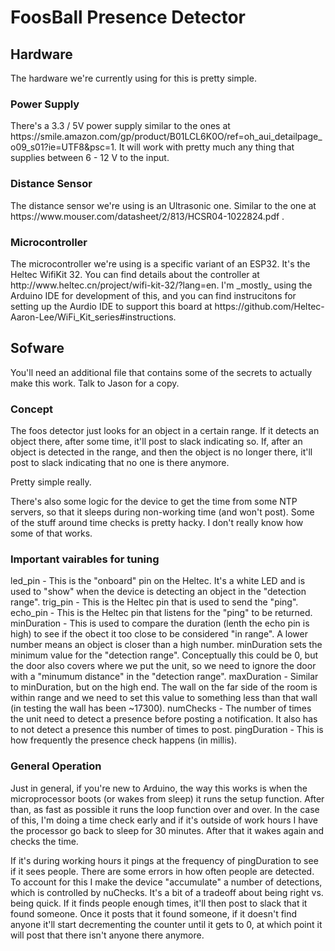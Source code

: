 <h1>FoosBall Presence Detector</h1>

<h2>Hardware</h2>
The hardware we're currently using for this is pretty simple. 

<h3>Power Supply</h3>
There's a 3.3 / 5V power supply similar to the ones at https://smile.amazon.com/gp/product/B01LCL6K0O/ref=oh_aui_detailpage_o09_s01?ie=UTF8&psc=1. It will work with pretty much any thing that supplies between 6 - 12 V to the input.

<h3>Distance Sensor</h3>
The distance sensor we're using is an Ultrasonic one. Similar to the one at https://www.mouser.com/datasheet/2/813/HCSR04-1022824.pdf . 

<h3>Microcontroller</h3>
The microcontroller we're using is a specific variant of an ESP32. It's the Heltec WifiKit 32. You can find details about the controller at http://www.heltec.cn/project/wifi-kit-32/?lang=en. I'm _mostly_ using the Arduino IDE for development of this, and you can find instrucitons for setting up the Aurdio IDE to support this board at https://github.com/Heltec-Aaron-Lee/WiFi_Kit_series#instructions.

<h2>Sofware</h2>
You'll need an additional file that contains some of the secrets to actually make this work. Talk to Jason for a copy.

<h3>Concept</h3>
The foos detector just looks for an object in a certain range. If it detects an object there, after some time, it'll post to slack indicating so. If, after an object is detected in the range, and then the object is no longer there, it'll post to slack indicating that no one is there anymore.

Pretty simple really.

There's also some logic for the device to get the time from some NTP servers, so that it sleeps during non-working time (and won't post). Some of the stuff around time checks is pretty hacky. I don't really know how some of that works.

<h3>Important vairables for tuning</h3>

led_pin - This is the "onboard" pin on the Heltec. It's a white LED and is used to "show" when the device is detecting an object in the "detection range".
trig_pin - This is the Heltec pin that is used to send the "ping".
echo_pin - This is the Heltec pin that listens for the "ping" to be returned.
minDuration - This is used to compare the duration (lenth the echo pin is high) to see if the obect it too close to be considered "in range". A lower number means an object is closer than a high number. minDuration sets the minimum value for the "detection range". Conceptually this could be 0, but the door also covers where we put the unit, so we need to ignore the door with a "minumum distance" in the "detection range".
maxDuration - Similar to minDuration, but on the high end. The wall on the far side of the room is within range and we need to set this value to something less than that wall (in testing the wall has been ~17300).
numChecks - The number of times the unit need to detect a presence before posting a notification. It also has to not detect a presence this number of times to post.
pingDuration - This is how frequently the presence check happens (in millis).

<h3>General Operation</h3>
Just in general, if you're new to Arduino, the way this works is when the microprocessor boots (or wakes from sleep) it runs the setup function.
After than, as fast as possible it runs the loop function over and over.
In the case of this, I'm doing a time check early and if it's outside of work hours I have the processor go back to sleep for 30 minutes. After that it wakes again and checks the time.

If it's during working hours it pings at the frequency of pingDuration to see if it sees people. There are some errors in how often people are detected. To account for this I make the device "accumulate" a number of detections, which is controlled by nuChecks. It's a bit of a tradeoff about being right vs. being quick.
If it finds people enough times, it'll then post to slack that it found someone. Once it posts that it found someone, if it doesn't find anyone it'll start decrementing the counter until it gets to 0, at which point it will post that there isn't anyone there anymore.
